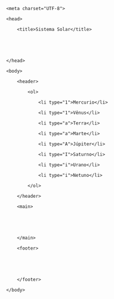 <!DOCTYPE html>

<html lang="PT-BR">

    <meta charset="UTF-8">

    <head>

        <title>Sistema Solar</title>





    </head>

    <body>

        <header>

            <ol>

                <li type="1">Mercurio</li>

                <li type="1">Vênus</li>

                <li type="a">Terra</li>

                <li type="a">Marte</li>

                <li type="A">Júpiter</li>

                <li type="I">Saturno</li>

                <li type="i">Urano</li>

                <li type="i">Netuno</li>

            </ol>

        </header>

        <main>





        </main>

        <footer>





        </footer>

    </body>

</html>
